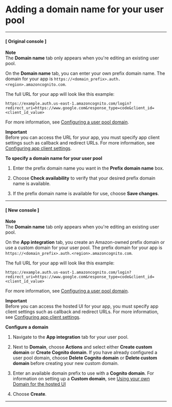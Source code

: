 # Adding a domain name for your user pool<a name="cognito-user-pools-domain"></a>

------
#### [ Original console ]

**Note**  
The **Domain name** tab only appears when you're editing an existing user pool\.

On the **Domain name** tab, you can enter your own prefix domain name\. The domain for your app is `https://<domain_prefix>.auth.<region>.amazoncognito.com`\.

The full URL for your app will look like this example: 

`https://example.auth.us-east-1.amazoncognito.com/login?redirect_uri=https://www.google.com&response_type=code&client_id=<client_id_value>`

For more information, see [Configuring a user pool domain](cognito-user-pools-assign-domain.md)\.

**Important**  
Before you can access the URL for your app, you must specify app client settings such as callback and redirect URLs\. For more information, see [Configuring app client settings](cognito-user-pools-app-settings.md)\.

**To specify a domain name for your user pool**

1. Enter the prefix domain name you want in the **Prefix domain name** box\.

1. Choose **Check availability** to verify that your desired prefix domain name is available\.

1. If the prefix domain name is available for use, choose **Save changes**\.

------
#### [ New console ]

**Note**  
The **Domain name** tab only appears when you're editing an existing user pool\.

On the **App integration** tab, you create an Amazon\-owned prefix domain or use a custom domain for your user pool\. The prefix domain for your app is `https://<domain_prefix>.auth.<region>.amazoncognito.com`\.

The full URL for your app will look like this example: 

`https://example.auth.us-east-1.amazoncognito.com/login?redirect_uri=https://www.google.com&response_type=code&client_id=<client_id_value>`

For more information, see [Configuring a user pool domain](cognito-user-pools-assign-domain.md)\.

**Important**  
Before you can access the hosted UI for your app, you must specify app client settings such as callback and redirect URLs\. For more information, see [Configuring app client settings](cognito-user-pools-app-settings.md)\.

**Configure a domain**

1. Navigate to the **App integration** tab for your user pool\.

1. Next to **Domain**, choose **Actions** and select either **Create custom domain** or **Create Cognito domain**\. If you have already configured a user pool domain, choose **Delete Cognito domain** or **Delete custom domain** before creating your new custom domain\.

1. Enter an available domain prefix to use with a **Cognito domain**\. For information on setting up a **Custom domain**, see [Using your own Domain for the hosted UI](https://docs.aws.amazon.com/cognito/latest/developerguide/cognito-user-pools-add-custom-domain.html)

1. Choose **Create**\.

------